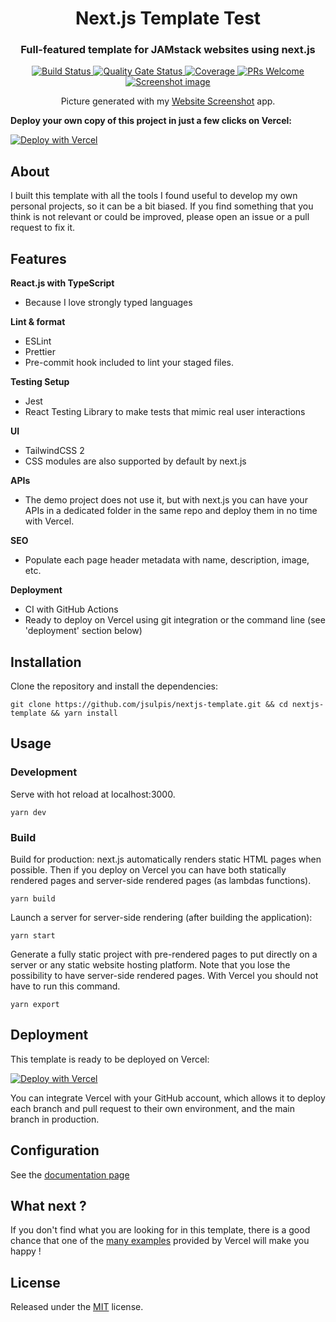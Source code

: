 <h1 align="center">Next.js Template Test</h1>
<h3 align="center">Full-featured template for JAMstack websites using next.js</h3>

<div align="center">
	<a href="https://github.com/jsulpis/nextjs-template/actions/workflows/build.yml">
		<img alt="Build Status" src="https://github.com/jsulpis/nextjs-template/actions/workflows/build.yml/badge.svg" />
	</a>
  <a href="https://sonarcloud.io/dashboard?id=nextjs-template">
		<img alt="Quality Gate Status" src="https://sonarcloud.io/api/project_badges/measure?project=nextjs-template&metric=alert_status" />
	</a>
  <a href="https://sonarcloud.io/dashboard?id=nextjs-template">
		<img alt="Coverage" src="https://sonarcloud.io/api/project_badges/measure?project=nextjs-template&metric=coverage" />
	</a>
  <a href="http://makeapullrequest.com">
		<img alt="PRs Welcome" src="https://img.shields.io/badge/PRs-welcome-brightgreen.svg" />
	</a>
  <a href="https://nextjs-template.juliensulpis.vercel.app">
    <img class="repo-preview" src="https://raw.githubusercontent.com/jsulpis/nextjs-template/main/preview.png" alt="Screenshot image"/>
  </a>
  <p>Picture generated with my <a href="https://website-screenshot.vercel.app/">Website Screenshot</a> app.</p>
</div>

**Deploy your own copy of this project in just a few clicks on Vercel:**

[![Deploy with Vercel](https://vercel.com/button)](https://vercel.com/new/project?template=https://github.com/jsulpis/nextjs-template)

## About

I built this template with all the tools I found useful to develop my own personal projects, so it can be a bit biased. If you find something that you think is not relevant or could be improved, please open an issue or a pull request to fix it.

## Features

**React.js with TypeScript**

- Because I love strongly typed languages

**Lint & format**

- ESLint
- Prettier
- Pre-commit hook included to lint your staged files.

**Testing Setup**

- Jest
- React Testing Library to make tests that mimic real user interactions

**UI**

- TailwindCSS 2
- CSS modules are also supported by default by next.js

**APIs**

- The demo project does not use it, but with next.js you can have your APIs in a dedicated folder in the same repo and deploy them in no time with Vercel.

**SEO**

- Populate each page header metadata with name, description, image, etc.

**Deployment**

- CI with GitHub Actions
- Ready to deploy on Vercel using git integration or the command line (see 'deployment' section below)

## Installation

Clone the repository and install the dependencies:

```shell
git clone https://github.com/jsulpis/nextjs-template.git && cd nextjs-template && yarn install
```

## Usage

### Development

Serve with hot reload at localhost:3000.

```
yarn dev
```

### Build

Build for production: next.js automatically renders static HTML pages when possible. Then if you deploy on Vercel you can have both statically rendered pages and server-side rendered pages (as lambdas functions).

```
yarn build
```

Launch a server for server-side rendering (after building the application):

```
yarn start
```

Generate a fully static project with pre-rendered pages to put directly on a server or any static website hosting platform. Note that you lose the possibility to have server-side rendered pages. With Vercel you should not have to run this command.

```
yarn export
```

## Deployment

This template is ready to be deployed on Vercel:

[![Deploy with Vercel](https://vercel.com/button)](https://vercel.com/new/project?template=https://github.com/jsulpis/nextjs-template)

You can integrate Vercel with your GitHub account, which allows it to deploy each branch and pull request to their own environment, and the main branch in production.

## Configuration

See the [documentation page](https://nextjs-template.juliensulpis.vercel.app/docs)

## What next ?

If you don't find what you are looking for in this template, there is a good chance that one of the [many examples](https://github.com/vercel/next.js/tree/canary/examples) provided by Vercel will make you happy !

## License

Released under the [MIT](https://github.com/jsulpis/nextjs-template/blob/main/LICENSE) license.
